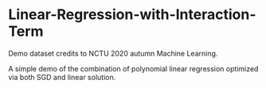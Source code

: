 # Linear-Regression-with-Interaction-Term
Demo dataset credits to NCTU 2020 autumn Machine Learning.

A simple demo of the combination of polynomial linear regression optimized via both SGD and linear solution.
